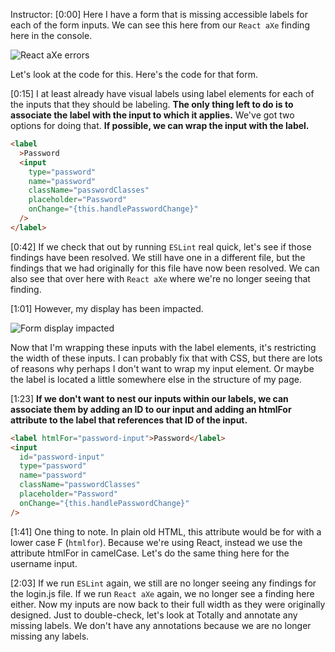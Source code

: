 Instructor: [0:00] Here I have a form that is missing accessible labels for each of the form inputs. We can see this here from our `React aXe` finding here in the console.

![React aXe errors](https://res.cloudinary.com/dg3gyk0gu/image/upload/v1576599778/transcript-images/16_1.jpg)

Let's look at the code for this. Here's the code for that form.

[0:15] I at least already have visual labels using label elements for each of the inputs that they should be labeling. **The only thing left to do is to associate the label with the input to which it applies.** We've got two options for doing that. **If possible, we can wrap the input with the label.**

```html
<label
  >Password
  <input
    type="password"
    name="password"
    className="passwordClasses"
    placeholder="Password"
    onChange="{this.handlePasswordChange}"
  />
</label>
```

[0:42] If we check that out by running `ESLint` real quick, let's see if those findings have been resolved. We still have one in a different file, but the findings that we had originally for this file have now been resolved. We can also see that over here with `React aXe` where we're no longer seeing that finding.

[1:01] However, my display has been impacted.

![Form display impacted](https://res.cloudinary.com/dg3gyk0gu/image/upload/v1576599778/transcript-images/16_2.jpg)

Now that I'm wrapping these inputs with the label elements, it's restricting the width of these inputs. I can probably fix that with CSS, but there are lots of reasons why perhaps I don't want to wrap my input element. Or maybe the label is located a little somewhere else in the structure of my page.

[1:23] **If we don't want to nest our inputs within our labels, we can associate them by adding an ID to our input and adding an htmlFor attribute to the label that references that ID of the input.**

```html
<label htmlFor="password-input">Password</label>
<input
  id="password-input"
  type="password"
  name="password"
  className="passwordClasses"
  placeholder="Password"
  onChange="{this.handlePasswordChange}"
/>
```

[1:41] One thing to note. In plain old HTML, this attribute would be for with a lower case F (`htmlfor`). Because we're using React, instead we use the attribute htmlFor in camelCase. Let's do the same thing here for the username input.

[2:03] If we run `ESLint` again, we still are no longer seeing any findings for the login.js file. If we run `React aXe` again, we no longer see a finding here either. Now my inputs are now back to their full width as they were originally designed. Just to double-check, let's look at Totally and annotate any missing labels. We don't have any annotations because we are no longer missing any labels.
